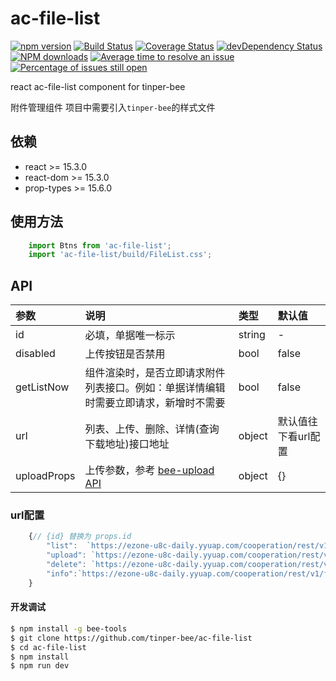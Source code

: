 # ac-file-list

[![npm version](https://img.shields.io/npm/v/ac-file-list.svg)](https://www.npmjs.com/package/ac-file-list)
[![Build Status](https://img.shields.io/travis/tinper-bee/ac-file-list/master.svg)](https://travis-ci.org/tinper-bee/ac-file-list)
[![Coverage Status](https://coveralls.io/repos/github/tinper-bee/ac-file-list/badge.svg?branch=master)](https://coveralls.io/github/tinper-bee/ac-file-list?branch=master)
[![devDependency Status](https://img.shields.io/david/dev/tinper-bee/ac-file-list.svg)](https://david-dm.org/tinper-bee/ac-file-list#info=devDependencies)
[![NPM downloads](http://img.shields.io/npm/dm/ac-file-list.svg?style=flat)](https://npmjs.org/package/ac-file-list)
[![Average time to resolve an issue](http://isitmaintained.com/badge/resolution/tinper-bee/ac-file-list.svg)](http://isitmaintained.com/project/tinper-bee/ac-file-list "Average time to resolve an issue")
[![Percentage of issues still open](http://isitmaintained.com/badge/open/tinper-bee/ac-file-list.svg)](http://isitmaintained.com/project/tinper-bee/ac-file-list "Percentage of issues still open")


react ac-file-list component for tinper-bee

附件管理组件
项目中需要引入`tinper-bee`的样式文件

## 依赖

- react >= 15.3.0
- react-dom >= 15.3.0
- prop-types >= 15.6.0

## 使用方法

```js
    import Btns from 'ac-file-list';
    import 'ac-file-list/build/FileList.css';
```



## API

|参数|说明|类型|默认值|
|:---|:-----|:----|:------|
|id|必填，单据唯一标示|string|-|
|disabled|上传按钮是否禁用|bool|false|
|getListNow|组件渲染时，是否立即请求附件列表接口。例如：单据详情编辑时需要立即请求，新增时不需要|bool|false|
|url|列表、上传、删除、详情(查询下载地址)接口地址|object|默认值往下看url配置|
|uploadProps|上传参数，参考 [bee-upload API](http://bee.tinper.org/tinper-bee/bee-upload)|object|{}|

### url配置

```js
    {// {id} 替换为 props.id
        "list":  `https://ezone-u8c-daily.yyuap.com/cooperation/rest/v1/file/caep/{id}/files`,//文件列表
        "upload": `https://ezone-u8c-daily.yyuap.com/cooperation/rest/v1/file/caep/{id}/`,//上传
        "delete": `https://ezone-u8c-daily.yyuap.com/cooperation/rest/v1/file/{id}`,//下载 cooperation/rest/v1/file/5d639caaa957bd001936cec9  此处id为附件id
        "info":`https://ezone-u8c-daily.yyuap.com/cooperation/rest/v1/file/{id}/info/ `,//文件信息
    }
```

#### 开发调试

```sh
$ npm install -g bee-tools
$ git clone https://github.com/tinper-bee/ac-file-list
$ cd ac-file-list
$ npm install
$ npm run dev
```

